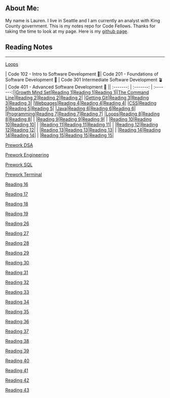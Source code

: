 

## About Me: 

My name is Lauren. I live in Seattle and I am currently an analyst with King County government. This is my notes repo for Code Fellows. Thanks for taking the time to look at my page.  Here is my [github page](https://github.com/elleem).


## Reading Notes
---















[Loops](102/loops.md)

| Code 102 - Intro to Software Development 🌱| Code 201 - Foundations of Software Development 🌿 | Code 301 Intermediate Software Development 🪴 | Code 401 - Advanced Software Development 🌳 || :-------: | :-------: | :-------:||[Growth Mind Set](102/growthmindset.md)|[Reading 1](201/class-01.md)|[Reading 1](301/reading01.md)|[Reading 1](401/reading01.md)||[The Command Line](102/thecommandline.md)|[Reading 2](201/class-02.md)|[Reading 2](301/reading02.md)|[Reading 2](401/reading02.md)|
|[Getting Git](102/notes4ever.md)|[Reading 3](201/class-03.md)|[Reading 3](301/reading03.md)|[Reading 3](401/reading03.md)|
|[Webpages](102/webpages.md)|[Reading 4](201/class-04.md)|[Reading 4](301/reading04.md)|[Reading 4](401/reading04.md)|
|[CSS](102/CSS.md)|[Reading 5](201/class-05.md)|[Reading 5](301/reading05.md)|[Reading 5](401/reading05.md)|
|[Java](102/javascript.md)|[Reading 6](201/class-06.md)|[Reading 6](301/reading06.md)|[Reading 6](401/reading06.md)|
|[Programming](102/programming.md)|[Reading 7](201/class-07.md)|[Reading 7](301/reading07.md)|[Reading 7](401/reading07.md)|
|[Loops](102/loops.md)|[Reading 8](201/class-08.md)|[Reading 8](301/reading08.md)|[Reading 8](401/reading08.md)|
|   |[Reading 9](201/class-09.md)|[Reading 9](301/reading09.md)|[Reading 9](401/reading09.md)|
|   |[Reading 10](201/class-10.md)|[Reading 10](301/reading10.md)|[Reading 10](401/reading10.md)|
|   |[Reading 11](201/class-11.md)|[Reading 11](301/reading11.md)|[Reading 11](401/reading11.md)|
|   |[Reading 12](201/class-12.md)|[Reading 12](301/reading12.md)|[Reading 12](401/reading12.md)|
|   |[Reading 13](201/class-13.md)|[Reading 13](301/reading13.md)|[Reading 13](401/reading13.md)|
|   |[Reading 14](201/class-14.md)|[Reading 14](301/reading14.md)|[Reading 14](401/reading14.md)|
|   |[Reading 15](201/class-15.md)|[Reading 15](301/reading15.md)|[Reading 15](401/reading15.md)|


[Prework DSA](401/DSA.md)

[Prework Engineering](401/engineering.md)

[Prework SQL](401/SQL.md)

[Prework Terminal](401/terminal.md)





[Reading 16](401/reading16.md)

[Reading 17](401/reading17.md)

[Reading 18](401/reading18.md)

[Reading 19](401/reading19.md)

[Reading 26](401/reading26.md)

[Reading 27](401/reading27.md)

[Reading 28](401/reading28.md)

[Reading 29](401/reading29.md)

[Reading 30](401/reading30.md)

[Reading 31](401/reading31.md)

[Reading 32](401/reading32.md)

[Reading 33](401/reading33.md)

[Reading 34](401/reading34.md)

[Reading 35](401/reading35.md)

[Reading 36](401/reading36.md)

[Reading 37](401/reading37.md)

[Reading 38](401/reading38.md)

[Reading 39](401/reading39.md)

[Reading 40](401/reading40.md)

[Reading 41](401/reading41.md)

[Reading 42](401/reading42.md)

[Reading 43](401/reading43.md)




